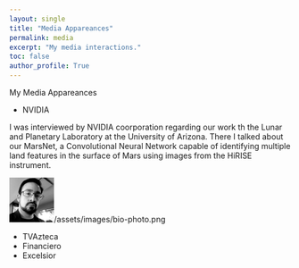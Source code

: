 ```yaml
---
layout: single
title: "Media Appareances"
permalink: media
excerpt: "My media interactions."
toc: false
author_profile: True
---
```

My Media Appareances

- NVIDIA

I was interviewed by NVIDIA coorporation regarding our work th the Lunar and Planetary Laboratory at the University of Arizona. There I talked about our MarsNet, a Convolutional Neural Network capable of identifying multiple land features in the surface of Mars using images from the HiRISE instrument.

<img class="timeline-logo" src="/assets/images/bio-photo.png" width="80" height="80">/assets/images/bio-photo.png

- TVAzteca
- Financiero
- Excelsior
